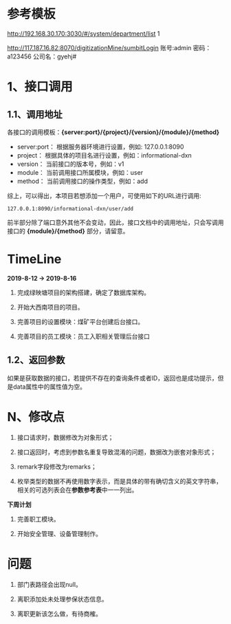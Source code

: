 # 参考模板
http://192.168.30.170:3030/#/system/department/list  1

http://117.187.16.82:8070/digitizationMine/sumbitLogin 账号:admin 密码：a123456 公司名：gyehj#



# 1、接口调用
## 1.1、调用地址
各接口的调用模板：**{server:port}/{project}/{version}/{module}/{method}**

* server:port： 根据服务器环境进行设置，例如: 127.0.0.1:8090
* project： 根据具体的项目名进行设置，例如：informational-dxn
* version： 当前接口的版本号，例如：v1
* module： 当前调用接口所属模块，例如：user
* method： 当前调用接口的操作类型，例如：add

综上，可以得出，本项目若想添加一个用户，可使用如下的URL进行调用:
```
127.0.0.1:8090/informational-dxn/user/add
```
前半部分除了端口意外其他不会变动，因此，接口文档中的调用地址，只会写调用接口的 **{module}/{method}** 部分，请留意。

# TimeLine
**2019-8-12 -> 2019-8-16**

1. 完成绿映塘项目的架构搭建，确定了数据库架构。

2. 开始大西南项目的项目。

3. 完善项目的设置模块：煤矿平台创建后台接口。

4. 完善项目的员工模块：员工入职相关管理后台接口

## 1.2、返回参数
如果是获取数据的接口，若提供不存在的查询条件或者ID，返回也是成功提示，但是data属性中的属性值为空。



# N、修改点
1. 接口请求时，数据修改为对象形式；

2. 接口返回时，考虑到参数名重复导致混淆的问题，数据改为嵌套对象形式；

3. remark字段修改为remarks；

4. 枚举类型的数据不再使用数字表示，而是具体的带有确切含义的英文字符串，相关的可选列表会在**参数参考表**中一一列出。


**下周计划**
1. 完善职工模块。

2. 开始安全管理、设备管理制作。

# 问题
1. 部门表路径会出现null。

2. 离职添加处未处理参保状态信息。

3. 离职更新该怎么做，有待商榷。